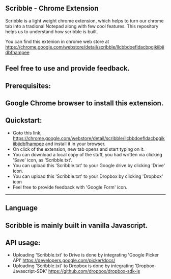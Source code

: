 ## Scribble - Chrome Extension

Scribble is a light weight chrome extension, which helps to turn our chrome tab into a tradional Notepad along with few cool features. This repository helps us to understand how scribble is built.

You can find this extenion in chrome web store at https://chrome.google.com/webstore/detail/scribble/llcbbdoefldacbpgikiibjidbfhampee

Feel free to use and provide feedback.
-----------------------------------------------------------------------

## Prerequisites:

Google Chrome browser to install this extension.
-----------------------------------------------------------------------

## Quickstart:

- Goto this link, https://chrome.google.com/webstore/detail/scribble/llcbbdoefldacbpgikiibjidbfhampee and install it in your browser.
- On click of the extension, new tab opens and start typing on it.
- You can download a local copy of the stuff, you had written via clicking 'Save' icon, as 'Scribble.txt'.
- You can upload this 'Scribble.txt' to your Google drive by clicking 'Drive' icon.
- You can upload this 'Scribble.txt' to your Dropbox by clicking 'Dropbox' icon
- Feel free to provide feedback with 'Google Form' icon.
-----------------------------------------------------------------------

## Language

Scribble is mainly built in vanilla Javascript.
-----------------------------------------------------------------------

## API usage:

- Uploading 'Scribble.txt' to Drive is done by integrating 'Google Picker API' https://developers.google.com/picker/docs/
- Uploading 'Scribble.txt' to Dropbox is done by integrating 'Dropbox-Javascript-SDK' https://github.com/dropbox/dropbox-sdk-js